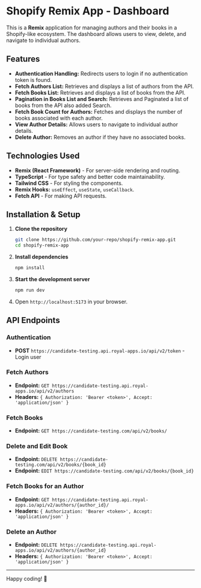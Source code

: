 # Shopify Remix App - Dashboard

This is a **Remix** application for managing authors and their books in a Shopify-like ecosystem. The dashboard allows users to view, delete, and navigate to individual authors.

## Features

- **Authentication Handling:** Redirects users to login if no authentication token is found.
- **Fetch Authors List:** Retrieves and displays a list of authors from the API.
- **Fetch Books List:** Retrieves and displays a list of books from the API.
- **Pagination in Books List and Search:** Retrieves and Paginated a list of books from the API also added Search.
- **Fetch Book Count for Authors:** Fetches and displays the number of books associated with each author.
- **View Author Details:** Allows users to navigate to individual author details.
- **Delete Author:** Removes an author if they have no associated books.

## Technologies Used

- **Remix (React Framework)** - For server-side rendering and routing.
- **TypeScript** - For type safety and better code maintainability.
- **Tailwind CSS** - For styling the components.
- **Remix Hooks:** `useEffect`, `useState`, `useCallback`.
- **Fetch API** - For making API requests.

## Installation & Setup

1. **Clone the repository**
   ```sh
   git clone https://github.com/your-repo/shopify-remix-app.git
   cd shopify-remix-app
   ```

2. **Install dependencies**
   ```sh
   npm install
   ```

3. **Start the development server**
   ```sh
   npm run dev
   ```

4. Open `http://localhost:5173` in your browser.

## API Endpoints

### Authentication
- **POST** `https://candidate-testing.api.royal-apps.io/api/v2/token` - Login user

### Fetch Authors
- **Endpoint:** `GET https://candidate-testing.api.royal-apps.io/api/v2/authors`
- **Headers:** `{ Authorization: 'Bearer <token>', Accept: 'application/json' }`


### Fetch Books
- **Endpoint:**  `GET https://candidate-testing.com/api/v2/books/`

### Delete and Edit Book
- **Endpoint:**  `DELETE https://candidate-testing.com/api/v2/books/{book_id}`
- **Endpoint:**  `EDIT https://candidate-testing.com/api/v2/books/{book_id}`

### Fetch Books for an Author
- **Endpoint:** `GET https://candidate-testing.api.royal-apps.io/api/v2/authors/{author_id}/`
- **Headers:** `{ Authorization: 'Bearer <token>', Accept: 'application/json' }`

### Delete an Author
- **Endpoint:** `DELETE https://candidate-testing.api.royal-apps.io/api/v2/authors/{author_id}`
- **Headers:** `{ Authorization: 'Bearer <token>', Accept: 'application/json' }`


---

Happy coding! 🚀

